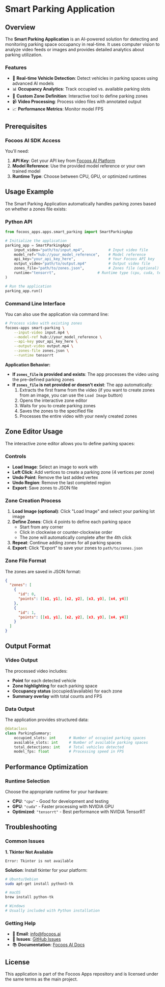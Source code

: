 # Smart Parking Application

## Overview

The **Smart Parking Application** is an AI-powered solution for detecting and monitoring parking space occupancy in real-time. It uses computer vision to analyze video feeds or images and provides detailed analytics about parking utilization.

### Features

- 🚗 **Real-time Vehicle Detection**: Detect vehicles in parking spaces using advanced AI models
- 📊 **Occupancy Analytics**: Track occupied vs. available parking slots
- 🎯 **Custom Zone Definition**: Interactive tool to define parking zones
- 📹 **Video Processing**: Process video files with annotated output
- 📈 **Performance Metrics**: Monitor model FPS

## Prerequisites

### Focoos AI SDK Access

You'll need:
1. **API Key**: Get your API key from [Focoos AI Platform](https://app.focoos.ai)
2. **Model Reference**: Use the provided model reference or your own trained model
3. **Runtime Type**: Choose between CPU, GPU, or optimized runtimes


## Usage Example

The Smart Parking Application automatically handles parking zones based on whether a zones file exists:

### Python API

```python
from focoos_apps.apps.smart_parking import SmartParkingApp

# Initialize the application
parking_app = SmartParkingApp(
    input_video="path/to/input.mp4",           # Input video file
    model_ref="hub://your_model_reference",    # Model reference
    api_key="your_api_key_here",               # Your Focoos API key
    output_video="path/to/output.mp4"          # Output video file
    zones_file="path/to/zones.json",           # Zones file (optional)
    runtime="tensorrt",                   # Runtime type (cpu, cuda, tensorrt)
)

# Run the application
parking_app.run()
```

### Command Line Interface

You can also use the application via command line:

```bash
# Process video with existing zones
focoos-apps smart-parking \
    --input-video input.mp4 \
    --model-ref hub://your_model_reference \
    --api-key your_api_key_here \
    --output-video output.mp4 \
    --zones-file zones.json \
    --runtime tensorrt
```

**Application Behavior:**

- **If `zones_file` is provided and exists**: The app processes the video using the pre-defined parking zones
- **If `zones_file` is not provided or doesn't exist**: The app automatically:
  1. Extracts the first frame from the video (if you want to create zones from an image, you can use the `Load Image` button)
  2. Opens the interactive zone editor
  3. Waits for you to create parking zones
  4. Saves the zones to the specified file
  5. Processes the entire video with your newly created zones

## Zone Editor Usage

The interactive zone editor allows you to define parking spaces:

### Controls

- **Load Image**: Select an image to work with
- **Left Click**: Add vertices to create a parking zone (4 vertices per zone)
- **Undo Point**: Remove the last added vertex
- **Undo Region**: Remove the last completed region
- **Export**: Save zones to JSON file

### Zone Creation Process

1. **Load Image (optional)**: Click "Load Image" and select your parking lot image
2. **Define Zones**: Click 4 points to define each parking space
   - Start from any corner
   - Click in clockwise or counter-clockwise order
   - The zone will automatically complete after the 4th click
3. **Repeat**: Continue adding zones for all parking spaces
4. **Export**: Click "Export" to save your zones to `path/to/zones.json`

### Zone File Format

The zones are saved in JSON format:

```json
{
  "zones": [
    {
      "id": 0,
      "points": [[x1, y1], [x2, y2], [x3, y3], [x4, y4]]
    },
    {
      "id": 1,
      "points": [[x1, y1], [x2, y2], [x3, y3], [x4, y4]]
    }
  ]
}
```



## Output Format

### Video Output

The processed video includes:
- **Point** for each detected vehicle
- **Zone highlighting** for each parking space
- **Occupancy status** (occupied/available) for each zone
- **Summary overlay** with total counts and FPS

### Data Output

The application provides structured data:

```python
@dataclass
class ParkingSummary:
    occupied_slots: int      # Number of occupied parking spaces
    available_slots: int     # Number of available parking spaces
    total_detections: int    # Total vehicles detected
    model_fps: float         # Processing speed in FPS
```

## Performance Optimization

### Runtime Selection

Choose the appropriate runtime for your hardware:

- **CPU**: `"cpu"` - Good for development and testing
- **GPU**: `"cuda"` - Faster processing with NVIDIA GPU  
- **Optimized**: `"tensorrt"` - Best performance with NVIDIA TensorRT

## Troubleshooting

### Common Issues

**1. Tkinter Not Available**
```
Error: Tkinter is not available
```
**Solution**: Install tkinter for your platform:
```bash
# Ubuntu/Debian
sudo apt-get install python3-tk

# macOS
brew install python-tk

# Windows
# Usually included with Python installation
```

### Getting Help

- 📧 **Email**: info@focoos.ai
- 🐛 **Issues**: [GitHub Issues](https://github.com/FocoosAI/focoos-apps/issues)
- 📚 **Documentation**: [Focoos AI Docs](https://focoosai.github.io/focoos/)



## License

This application is part of the Focoos Apps repository and is licensed under the same terms as the main project.
